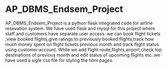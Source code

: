 # AP_DBMS_Endsem_Project
AP_DBMS_Endsem_Project is a python flask integrated code for airline resevation system.
We have used flask and mysql for this project where staff and customers have separate user access.
we can book flight tickets ,view booked flights,give ratings to previously booked flights,track how much money spent on flight tickets previous month and track flight status
using customer account.
While we add flight route,flights,airport,check top destinations of previous month and edit status of upcoming flights etc.
we have used a sigle css file for styling the html pages.
